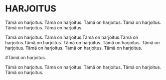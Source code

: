# HARJOITUS

Tämä on harjoitus. Tämä on harjoitus.
Tämä on harjoitus.
Tämä on harjoitus.
Tämä on harjoitus.
Tämä on harjoitus.

Tämä on harjoitus. Tämä on harjoitus.Tämä on harjoitus.Tämä on harjoitus.Tämä on harjoitus.
Tämä on harjoitus.
Tämä on harjoitus.
Tämä on harjoitus.
Tämä on harjoitus.
Tämä on harjoitus.
Tämä on harjoitus.

#Tämä on harjoitus.

Tämä on harjoitus.
Tämä on harjoitus.
Tämä on harjoitus.
Tämä on harjoitus.
Tämä on harjoitus.





